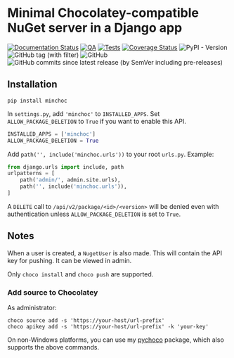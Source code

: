 # Minimal Chocolatey-compatible NuGet server in a Django app

[![Documentation Status](https://readthedocs.org/projects/minchoc/badge/?version=latest)](https://minchoc.readthedocs.io/en/latest/?badge=latest)
[![QA](https://github.com/Tatsh/minchoc/actions/workflows/qa.yml/badge.svg)](https://github.com/Tatsh/minchoc/actions/workflows/qa.yml)
[![Tests](https://github.com/Tatsh/minchoc/actions/workflows/tests.yml/badge.svg)](https://github.com/Tatsh/minchoc/actions/workflows/tests.yml)
[![Coverage Status](https://coveralls.io/repos/github/Tatsh/minchoc/badge.svg?branch=master)](https://coveralls.io/github/Tatsh/minchoc?branch=master)
![PyPI - Version](https://img.shields.io/pypi/v/minchoc)
![GitHub tag (with filter)](https://img.shields.io/github/v/tag/Tatsh/minchoc)
![GitHub](https://img.shields.io/github/license/Tatsh/minchoc)
![GitHub commits since latest release (by SemVer including pre-releases)](https://img.shields.io/github/commits-since/Tatsh/minchoc/v0.0.9/master)

## Installation

```shell
pip install minchoc
```

In `settings.py`, add `'minchoc'` to `INSTALLED_APPS`. Set `ALLOW_PACKAGE_DELETION` to `True` if you
want to enable this API.

```python
INSTALLED_APPS = ['minchoc']
ALLOW_PACKAGE_DELETION = True
```

Add `path('', include('minchoc.urls'))` to your root `urls.py`. Example:

```python
from django.urls import include, path
urlpatterns = [
    path('admin/', admin.site.urls),
    path('', include('minchoc.urls')),
]
```

A `DELETE` call to `/api/v2/package/<id>/<version>` will be denied even with authentication unless
`ALLOW_PACKAGE_DELETION` is set to `True`.

## Notes

When a user is created, a `NugetUser` is also made. This will contain the API key for pushing.
It can be viewed in admin.

Only `choco install` and `choco push` are supported.

### Add source to Chocolatey

As administrator:

```shell
choco source add -s 'https://your-host/url-prefix'
choco apikey add -s 'https://your-host/url-prefix' -k 'your-key'
```

On non-Windows platforms, you can use my [pychoco](https://github.com/Tatsh/pychoco) package, which
also supports the above commands.
